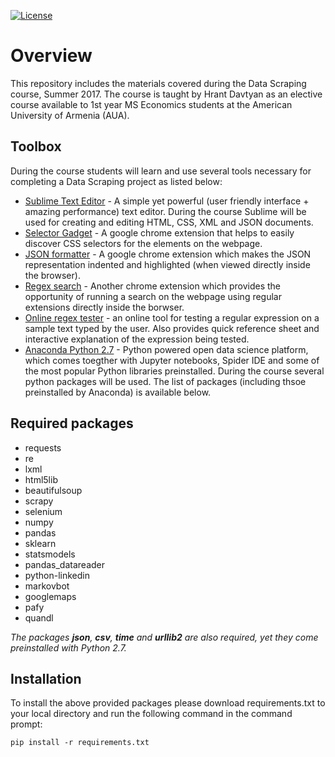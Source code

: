 [![License](https://img.shields.io/badge/License-Apache%202.0-blue.svg)](https://opensource.org/licenses/Apache-2.0)
# Overview
This repository includes the materials covered during the Data Scraping course, Summer 2017.
The course is taught by Hrant Davtyan as an elective course available to 1st year MS Economics students at the American University of Armenia (AUA). 

## Toolbox
During the course students will learn and use several tools necessary for completing a Data Scraping project as listed below:

- [Sublime Text Editor](https://www.sublimetext.com/3) - A simple yet powerful (user friendly interface + amazing performance) text editor. During the course Sublime will be used for creating and editing HTML, CSS, XML and JSON documents.
- [Selector Gadget](https://chrome.google.com/webstore/detail/selectorgadget/mhjhnkcfbdhnjickkkdbjoemdmbfginb?hl=en) - A google chrome extension that helps to easily discover CSS selectors for the elements on the webpage.
- [JSON formatter](https://chrome.google.com/webstore/detail/json-formatter/bcjindcccaagfpapjjmafapmmgkkhgoa?hl=en) - A google chrome extension which makes the JSON representation indented and highlighted (when viewed directly inside the browser).
- [Regex search](https://chrome.google.com/webstore/detail/regex-search/bcdabfmndggphffkchfdcekcokmbnkjl) - Another chrome extension which provides the opportunity of running a search on the webpage using regular extensions directly inside the borwser.
- [Online regex tester](https://regex101.com/) - an online tool for testing a regular expression on a sample text typed by the user. Also provides quick reference sheet and interactive explanation of the expression being tested.
- [Anaconda Python 2.7](https://www.continuum.io/downloads) - Python powered open data science platform, which comes toegther with Jupyter notebooks, Spider IDE and some of the most popular Python libraries preinstalled. During the course several python packages will be used. The list of packages (including thsoe preinstalled by Anaconda) is available below.

## Required packages
- requests
- re
- lxml
- html5lib
- beautifulsoup
- scrapy
- selenium
- numpy
- pandas
- sklearn
- statsmodels
- pandas_datareader
- python-linkedin
- markovbot
- googlemaps
- pafy
- quandl
 
*The packages **json**, **csv**, **time** and **urllib2** are also required, yet they come preinstalled with Python 2.7.*

## Installation 
To install the above provided packages please download requirements.txt to your local directory and run the following command in the command prompt:

```
pip install -r requirements.txt
```

